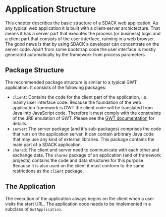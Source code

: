 # Application Structure

This chapter describes the basic structure of a SDACK web application. As any typical web application it is built with a client-server archictecture. That means it has a server part that executes the process (or business) logic and a client part that consists of the user interface, running in a web browser. The good news is that by using SDACK a developer can concentrate on the server code. Apart from some bootstrap code the user interface is mostly generated automatically by the framework from process parameters.

## Package Structure
The recommended package structure is similar to a typical GWT application. It consists of the following packages:
* `client`: Contains the code for the client part of the application, i.e. mainly user interface code. Because the foundation of the web application framework is GWT the client code will be translated from Java into JavaScript code. Therefore it must comply with the constraints of the JRE emulation of GWT. Please see the [GWT documentation](http://gwtproject.org) for details.
* `server`: The server package (and it's sub-packages) comprises the code that runs on the application server. It can contain arbitrary Java code that may use any kind of external libraries. This package contains the main part of a SDACK application.
* `shared`: The client and server need to communicate with each other and exchange data. The `shared` package of an application (and of framework projects) contains the code and data structures for this purpose. Because it is also used on the client it must conform to the same restrictions as the `client` package.

## The Application
The execution of the application always begins on the client when a user visits the start URL. The application code needs to be implemented in a subclass of `GwtApplication`.